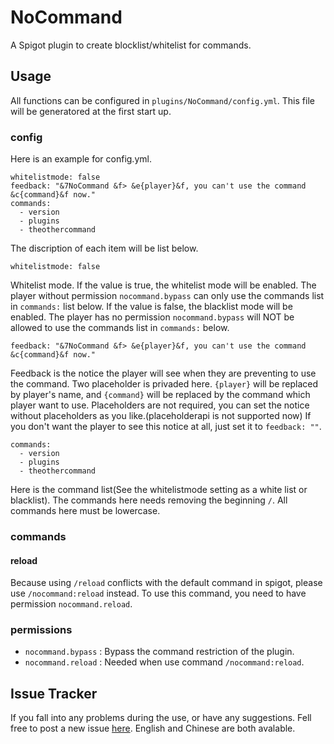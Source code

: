 # NoCommand
A Spigot plugin to create blocklist/whitelist for commands.

## Usage
All functions can be configured in `plugins/NoCommand/config.yml`. This file will be generatored at the first start up.

### config
Here is an example for config.yml.
```
whitelistmode: false
feedback: "&7NoCommand &f> &e{player}&f, you can't use the command &c{command}&f now."
commands:
  - version
  - plugins
  - theothercommand
```
The discription of each item will be list below.


```
whitelistmode: false
```
Whitelist mode. If the value is true, the whitelist mode will be enabled. The player without permission `nocommand.bypass` can only use the commands list in `commands:` list below. If the value is false, the blacklist mode will be enabled. The player has no permission `nocommand.bypass` will NOT be allowed to use the commands list in `commands:` below.

```
feedback: "&7NoCommand &f> &e{player}&f, you can't use the command &c{command}&f now."
```
Feedback is the notice the player will see when they are preventing to use the command. Two placeholder is privaded here. `{player}` will be replaced by player's name, and `{command}` will be replaced by the command which player want to use. Placeholders are not required, you can set the notice without placeholders as you like.(placeholderapi is not supported now)
If you don't want the player to see this notice at all, just set it to `feedback: ""`.

```
commands:
  - version
  - plugins
  - theothercommand
```
Here is the command list(See the whitelistmode setting as a white list or blacklist). The commands here needs removing the beginning `/`. All commands here must be lowercase.

### commands

#### reload
Because using `/reload` conflicts with the default command in spigot, please use `/nocommand:reload` instead.
To use this command, you need to have permission `nocommand.reload`.

### permissions
+ `nocommand.bypass` : Bypass the command restriction of the plugin.
+ `nocommand.reload` : Needed when use command `/nocommand:reload`.

## Issue Tracker
If you fall into any problems during the use, or have any suggestions. Fell free to post a new issue [here](https://github.com/Lori3f6/NoCommand/issues/new). English and Chinese are both avalable.
